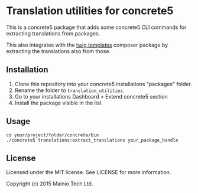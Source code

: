 # Translation utilities for concrete5

This is a concrete5 package that adds some concrete5 CLI commands for extracting translations from packages.

This also integrates with the [twig templates](https://github.com/mainio/c5pkg_twig_templates) composer package by extracting the translations also from those.


## Installation

1. Clone this repository into your concrete5 installations "packages" folder.
2. Rename the folder to `translation_utilities`.
3. Go to your installations Dashboard > Extend concrete5 section
4. Install the package visible in the list 

## Usage

```
cd your/project/folder/concrete/bin
./concrete5 translations:extract_translations your_package_handle
```

## License

Licensed under the MIT license. See LICENSE for more information.

Copyright (c) 2015 Mainio Tech Ltd.
